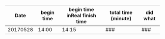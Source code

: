 Date | begin time | begin time inReal finish time | total time (minute) | did what
-----|------------|-------------------------------|---------------------|---------
20170528 | 14:00 | 14:15 | ### | ### | read book Javascript Dom 编程艺术